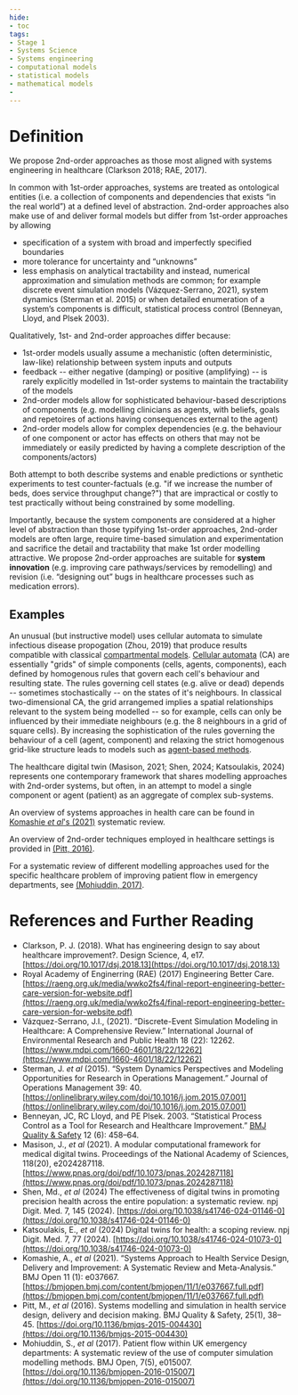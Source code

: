 ```yaml
---
hide:
- toc
tags:
- Stage 1
- Systems Science
- Systems engineering
- computational models
- statistical models
- mathematical models
- 
---
```


# Definition
We propose 2nd-order approaches as those most aligned with systems engineering in healthcare (Clarkson 2018; RAE, 2017). 

In common with 1st-order approaches, systems are treated as ontological entities (i.e. a collection of components and dependencies that exists “in the real world”) at a defined level of abstraction.  2nd-order approaches also make use of and deliver formal models but differ from 1st-order approaches by allowing

 * specification of a system with broad and imperfectly specified boundaries
 * more tolerance for uncertainty and “unknowns”
 * less emphasis on analytical tractability and instead, numerical approximation and simulation methods are common; for example discrete event simulation models (Vázquez-Serrano, 2021), system dynamics (Sterman et al. 2015) or when detailed enumeration of a system’s components is difficult, statistical process control (Benneyan, Lloyd, and Plsek 2003). 

Qualitatively, 1st- and 2nd-order approaches differ because:

 * 1st-order models usually assume a mechanistic (often deterministic, law-like) relationship between system inputs and outputs
 * feedback -- either negative (damping) or positive (amplifying) -- is rarely explicitly modelled in 1st-order systems to maintain the tractability of the models
 * 2nd-order models allow for sophisticated behaviour-based descriptions of components (e.g. modelling clinicians as agents, with beliefs, goals and repetoires of actions having consequences external to the agent)
 * 2nd-order models allow for complex dependencies (e.g. the behaviour of one component or actor has effects on others that may not be immediately or easily predicted by having a complete description of the components/actors)

Both attempt to both describe systems and enable predictions or synthetic experiments to test counter-factuals (e.g. "if we increase the number of beds, does service throughput change?") that are impractical or costly to test practically without being constrained by some modelling.

Importantly, because the system components are considered at a higher level of abstraction than those typifying 1st-order approaches, 2nd-order models are often large, require time-based simulation and experimentation and sacrifice the detail and tractability that make 1st order modelling attractive.  We propose 2nd-order approaches are suitable for **system innovation** (e.g. improving care pathways/services by remodelling) and revision (i.e. “designing out” bugs in healthcare processes such as medication errors). 

## Examples
An unusual (but instructive model) uses cellular automata to simulate infectious disease propogation (Zhou, 2019) that produce results compatible with classical [compartmental models](https://en.wikipedia.org/wiki/Compartmental_models_in_epidemiology).  [Cellular automata](https://en.wikipedia.org/wiki/Cellular_automaton) (CA) are essentially "grids" of simple components (cells, agents, components), each defined by homogenous rules that govern each cell's behaviour and resulting state.  The rules governing cell states (e.g. alive or dead) depends -- sometimes stochastically -- on the states of it's neighbours.  In classical two-dimensional CA, the grid arrangemed implies a spatial relationships relevant to the system being modelled -- so for example, cells can only be influenced by their immediate neighbours (e.g. the 8 neighbours in a grid of square cells).  By increasing the sophistication of the rules governing the behaviour of a cell (agent, component) and relaxing the strict homogenous grid-like structure leads to models such as [agent-based methods](https://en.wikipedia.org/wiki/Agent-based_model).

The healthcare digital twin (Masison, 2021; Shen, 2024; Katsoulakis, 2024) represents one contemporary framework that shares modelling approaches with 2nd-order systems, but often, in an attempt to model a single component or agent (patient) as an aggregate of complex sub-systems.

An overview of systems approaches in health care can be found in [Komashie *et al*'s (2021)](https://bmjopen.bmj.com/content/bmjopen/11/1/e037667.full.pdf) systematic review.  

An overview of 2nd-order techniques employed in healthcare settings is provided in [(Pitt, 2016)](https://doi.org/10.1136/bmjqs-2015-004430).

For a systematic review of different modelling approaches used for the specific healthcare problem of improving patient flow in emergency departments, see [(Mohiuddin, 2017)](https://doi.org/10.1136/bmjopen-2016-015007).



# References and Further Reading
  * Clarkson, P. J. (2018). What has engineering design to say about healthcare improvement?. Design Science, 4, e17. [https://doi.org/10.1017/dsj.2018.13](https://doi.org/10.1017/dsj.2018.13)
  * Royal Academy of Enginerring (RAE) (2017) Engineering Better Care. [https://raeng.org.uk/media/wwko2fs4/final-report-engineering-better-care-version-for-website.pdf](https://raeng.org.uk/media/wwko2fs4/final-report-engineering-better-care-version-for-website.pdf)
  * Vázquez-Serrano, J.I., (2021). “Discrete-Event Simulation Modeling in Healthcare: A Comprehensive Review.” International Journal of Environmental Research and Public Health 18 (22): 12262. [https://www.mdpi.com/1660-4601/18/22/12262](https://www.mdpi.com/1660-4601/18/22/12262)
  * Sterman, J. *et al* (2015). “System Dynamics Perspectives and Modeling Opportunities for Research in Operations Management.” Journal of Operations Management 39: 40. [https://onlinelibrary.wiley.com/doi/10.1016/j.jom.2015.07.001](https://onlinelibrary.wiley.com/doi/10.1016/j.jom.2015.07.001)
  * Benneyan, JC, RC Lloyd, and PE Plsek. 2003. “Statistical Process Control as a Tool for Research and Healthcare Improvement.” [BMJ Quality & Safety](https://qualitysafety.bmj.com/content/qhc/12/6/458.full.pdf?casa_token=tbKNbw0ZOIAAAAAA:sIQycJmlh-3h9Y4IBSJD_16AKydevbrUhB1adjxr8UIV99HMufE4-D2pNoDStWUaf7VZqSnoZSKd) 12 (6): 458–64.
  * Masison, J., *et al* (2021). A modular computational framework for medical digital twins. Proceedings of the National Academy of Sciences, 118(20), e2024287118. [https://www.pnas.org/doi/pdf/10.1073/pnas.2024287118](https://www.pnas.org/doi/pdf/10.1073/pnas.2024287118)
  * Shen, Md., *et al* (2024) The effectiveness of digital twins in promoting precision health across the entire population: a systematic review. npj Digit. Med. 7, 145 (2024). [https://doi.org/10.1038/s41746-024-01146-0](https://doi.org/10.1038/s41746-024-01146-0)
  * Katsoulakis, E., *et al* (2024) Digital twins for health: a scoping review. npj Digit. Med. 7, 77 (2024). [https://doi.org/10.1038/s41746-024-01073-0](https://doi.org/10.1038/s41746-024-01073-0)
  * Komashie, A., *et al* (2021). “Systems Approach to Health Service Design, Delivery and Improvement: A Systematic Review and Meta-Analysis.” BMJ Open 11 (1): e037667. [https://bmjopen.bmj.com/content/bmjopen/11/1/e037667.full.pdf](https://bmjopen.bmj.com/content/bmjopen/11/1/e037667.full.pdf)
  * Pitt, M., *et al* (2016). Systems modelling and simulation in health service design, delivery and decision making. BMJ Quality & Safety, 25(1), 38–45. [https://doi.org/10.1136/bmjqs-2015-004430](https://doi.org/10.1136/bmjqs-2015-004430)
  * Mohiuddin, S., *et al* (2017). Patient flow within UK emergency departments: A systematic review of the use of computer simulation modelling methods. BMJ Open, 7(5), e015007. [https://doi.org/10.1136/bmjopen-2016-015007](https://doi.org/10.1136/bmjopen-2016-015007)



